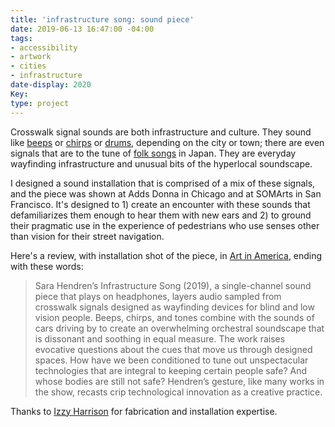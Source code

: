 ```yaml
---
title: 'infrastructure song: sound piece'
date: 2019-06-13 16:47:00 -04:00
tags:
- accessibility
- artwork
- cities
- infrastructure
date-display: 2020
Key: 
type: project
---
```


Crosswalk signal sounds are both infrastructure and culture. They sound like [beeps](https://www.youtube.com/watch?v=xjAq9tPaNLg) or [chirps](https://www.youtube.com/watch?v=gpE5-x6u500) or [drums](https://www.youtube.com/watch?v=HSNYmcbsnQw), depending on the city or town; there are even signals that are to the tune of [folk songs](https://www.youtube.com/watch?v=F-7k2y-mXAw) in Japan. They are everyday wayfinding infrastructure and unusual bits of the hyperlocal soundscape.

I designed a sound installation that is comprised of a mix of these signals, and the piece was shown at Adds Donna in Chicago and at SOMArts in San Francisco. It's designed to 1) create an encounter with these sounds that defamiliarizes them enough to hear them with new ears and 2) to ground their pragmatic use in the experience of pedestrians who use senses other than vision for their street navigation. 

Here's a review, with installation shot of the piece, in [Art in America](https://www.artnews.com/art-in-america/aia-reviews/recoding-criptech-hacking-disability-sara-hendren-1202678282/), ending with these words: 

>Sara Hendren’s Infrastructure Song (2019), a single-channel sound piece that plays on headphones, layers audio sampled from crosswalk signals designed as wayfinding devices for blind and low vision people. Beeps, chirps, and tones combine with the sounds of cars driving by to create an overwhelming orchestral soundscape that is dissonant and soothing in equal measure. The work raises evocative questions about the cues that move us through designed spaces. How have we been conditioned to tune out unspectacular technologies that are integral to keeping certain people safe? And whose bodies are still not safe? Hendren’s gesture, like many works in the show, recasts crip technological innovation as a creative practice.

Thanks to [Izzy Harrison](http://izzyjade.com/) for fabrication and installation expertise.


 